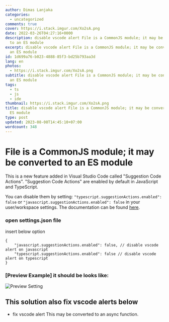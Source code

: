 ```yaml
---
author: Dimas Lanjaka
categories:
  - uncategorized
comments: true
cover: https://i.stack.imgur.com/Xo2sA.png
date: 2022-03-26T04:27:16+0000
description: disable vscode alert File is a CommonJS module; it may be converted
  to an ES module
excerpt: disable vscode alert File is a CommonJS module; it may be converted to
  an ES module
id: 1d699a76-b023-4888-85f3-bd25b793aa3d
lang: en
photos:
  - https://i.stack.imgur.com/Xo2sA.png
subtitle: disable vscode alert File is a CommonJS module; it may be converted to
  an ES module
tags:
  - ts
  - js
  - ide
thumbnail: https://i.stack.imgur.com/Xo2sA.png
title: disable vscode alert File is a CommonJS module; it may be converted to an
  ES module
type: post
updated: 2023-08-08T14:45:10+07:00
wordcount: 348
---
```


# File is a CommonJS module; it may be converted to an ES module
This is a new feature added in Visual Studio Code called "Suggestion Code Actions". "Suggestion Code Actions" are enabled by default in JavaScript and TypeScript.

You can disable them by setting: `"typescript.suggestionActions.enabled": false` or `"javascript.suggestionActions.enabled": false` in your user/workspace settings. The documentation can be found [here](https://code.visualstudio.com/docs/getstarted/settings).

### open settings.json file
insert below option
```jsonc
{
    "javascript.suggestionActions.enabled": false, // disable vscode alert on javascript
    "typescript.suggestionActions.enabled": false // disable vscode alert on typescript
}
```

### [Preview Example] it should be looks like:
![Preview Setting](https://i.stack.imgur.com/2AUwp.png)

## This solution also fix vscode alerts below
- fix vscode alert This may be converted to an async function.